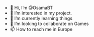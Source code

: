 - 👋 Hi, I’m @OsamaBT
- 👀 I’m interested in my project.
- 🌱 I’m currently learning things
- 💞️ I’m looking to collaborate on Games
- 📫 How to reach me in Europe

<!---
OsamaBT/OsamaBT is a ✨ special ✨ repository because its `README.md` (this file) appears on your GitHub profile.
You can click the Preview link to take a look at your changes.
--->

